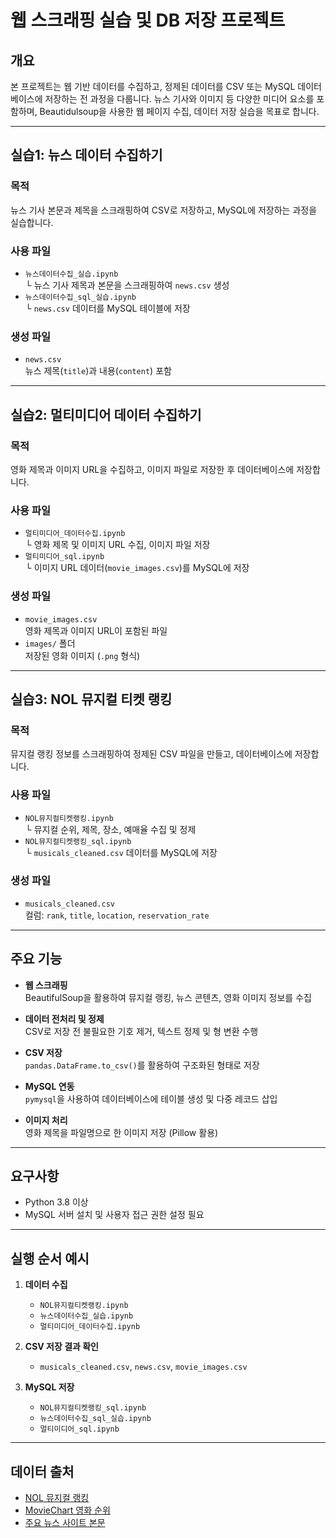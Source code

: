# 웹 스크래핑 실습 및 DB 저장 프로젝트

## 개요

본 프로젝트는 웹 기반 데이터를 수집하고, 정제된 데이터를 CSV 또는 MySQL 데이터베이스에 저장하는 전 과정을 다룹니다. 뉴스 기사와 이미지 등 다양한 미디어 요소를 포함하며, Beautidulsoup을 사용한 웹 페이지 수집, 데이터 저장 실습을 목표로 합니다.

---

## 실습1: 뉴스 데이터 수집하기

### 목적
뉴스 기사 본문과 제목을 스크래핑하여 CSV로 저장하고, MySQL에 저장하는 과정을 실습합니다.

### 사용 파일
- `뉴스데이터수집_실습.ipynb`  
  └ 뉴스 기사 제목과 본문을 스크래핑하여 `news.csv` 생성  
- `뉴스데이터수집_sql_실습.ipynb`  
  └ `news.csv` 데이터를 MySQL 테이블에 저장

### 생성 파일
- `news.csv`  
  뉴스 제목(`title`)과 내용(`content`) 포함

---

## 실습2: 멀티미디어 데이터 수집하기

### 목적
영화 제목과 이미지 URL을 수집하고, 이미지 파일로 저장한 후 데이터베이스에 저장합니다.

### 사용 파일
- `멀티미디어_데이터수집.ipynb`  
  └ 영화 제목 및 이미지 URL 수집, 이미지 파일 저장  
- `멀티미디어_sql.ipynb`  
  └ 이미지 URL 데이터(`movie_images.csv`)를 MySQL에 저장

### 생성 파일
- `movie_images.csv`  
  영화 제목과 이미지 URL이 포함된 파일  
- `images/` 폴더  
  저장된 영화 이미지 (`.png` 형식)

---

## 실습3: NOL 뮤지컬 티켓 랭킹

### 목적
뮤지컬 랭킹 정보를 스크래핑하여 정제된 CSV 파일을 만들고, 데이터베이스에 저장합니다.

### 사용 파일
- `NOL뮤지컬티켓랭킹.ipynb`  
  └ 뮤지컬 순위, 제목, 장소, 예매율 수집 및 정제  
- `NOL뮤지컬티켓랭킹_sql.ipynb`  
  └ `musicals_cleaned.csv` 데이터를 MySQL에 저장

### 생성 파일
- `musicals_cleaned.csv`  
  컬럼: `rank`, `title`, `location`, `reservation_rate`

---

## 주요 기능

- **웹 스크래핑**  
  BeautifulSoup을 활용하여 뮤지컬 랭킹, 뉴스 콘텐츠, 영화 이미지 정보를 수집

- **데이터 전처리 및 정제**  
  CSV로 저장 전 불필요한 기호 제거, 텍스트 정제 및 형 변환 수행

- **CSV 저장**  
  `pandas.DataFrame.to_csv()`를 활용하여 구조화된 형태로 저장

- **MySQL 연동**  
  `pymysql`을 사용하여 데이터베이스에 테이블 생성 및 다중 레코드 삽입

- **이미지 처리**  
  영화 제목을 파일명으로 한 이미지 저장 (Pillow 활용)

---

## 요구사항

- Python 3.8 이상
- MySQL 서버 설치 및 사용자 접근 권한 설정 필요

---

## 실행 순서 예시

1. **데이터 수집**
   - `NOL뮤지컬티켓랭킹.ipynb`
   - `뉴스데이터수집_실습.ipynb`
   - `멀티미디어_데이터수집.ipynb`

2. **CSV 저장 결과 확인**
   - `musicals_cleaned.csv`, `news.csv`, `movie_images.csv`

3. **MySQL 저장**
   - `NOL뮤지컬티켓랭킹_sql.ipynb`
   - `뉴스데이터수집_sql_실습.ipynb`
   - `멀티미디어_sql.ipynb`

---

## 데이터 출처

- [NOL 뮤지컬 랭킹](https://tickets.interpark.com/contents/ranking?genre=MUSICAL)
- [MovieChart 영화 순위](https://www.moviechart.co.kr/rank/realtime/index/image)
- [주요 뉴스 사이트 본문](https://news.sbs.co.kr/news/SectionRssFeed.do?sectionId=09&plink=RSSREADER)